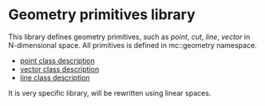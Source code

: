 # Geometry primitives library

This library defines geometry primitives, such as _point_, _cut_, _line_, _vector_
in N-dimensional space. All primitives is defined in mc::geometry namespace.

* [point class description](https://github.com/mcroitor/geometry/docs/point.md)
* [vector class description](https://github.com/mcroitor/geometry/docs/vector.md)
* [line class description](https://github.com/mcroitor/geometry/docs/line.md)

It is very specific library, will be rewritten using linear spaces.